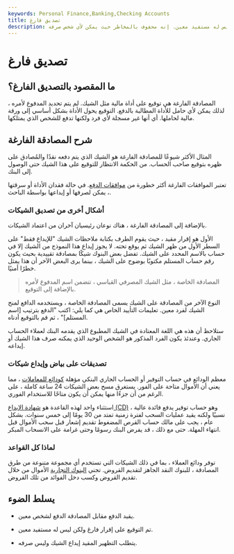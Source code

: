 ```yaml
---
keywords: Personal Finance,Banking,Checking Accounts
title: تصديق فارغ
description: المصادقة الفارغة هي مستند مثل الشيك الذي تم توقيعه ولكن ليس له مستفيد معين. إنه محفوف بالمخاطر حيث يمكن لأي شخص صرفه.
---
```


# تصديق فارغ
## ما المقصود بالتصديق الفارغ؟

المصادقة الفارغة هي توقيع على أداة مالية مثل الشيك. لم يتم تحديد المدفوع لأمره ، لذلك يمكن لأي حامل للأداة المطالبة بالدفع. التوقيع يحول الأداة بشكل أساسي إلى ورقة مالية لحاملها. أي أنها غير مسجلة لأي فرد ولكنها تدفع للشخص الذي يمتلكها.

## شرح المصادقة الفارغة

المثال الأكثر شيوعًا للمصادقة الفارغة هو الشيك الذي يتم دفعه نقدًا والمُصادق على ظهره بتوقيع صاحب الحساب. من الحكمة الانتظار للتوقيع على هذا الشيك حتى الوصول إلى البنك.

تعتبر الموافقات الفارغة أكثر خطورة من [موافقات الدفع](/pay-to-order). في حالة فقدان الأداة أو سرقتها ، يمكن لصرفها أو إيداعها بواسطة الباحث.

### أشكال أخرى من تصديق الشيكات

بالإضافة إلى المصادقة الفارغة ، هناك نوعان رئيسيان آخران من اعتماد الشيكات.

الأول هو إقرار مقيد ، حيث يقوم الطرف بكتابة ملاحظات الشيك "للإيداع فقط" على السطر الأول من ظهر الشيك ثم يوقع تحته. لا يجوز إيداع هذا النموذج من الشيك إلا في حساب بالاسم المحدد على الشيك. تفضل بعض البنوك شيكًا بمصادقة تقييدية بحيث يكون رقم حساب المستلم مكتوبًا بوضوح على الشيك ، بينما يرى البعض الآخر أن هذا يمثل خطرًا أمنيًا.

> المصادقة الخاصة ، مثل الشيك المصرفي القياسي ، تتضمن اسم المدفوع لأمره بالإضافة إلى التوقيع.

>

النوع الآخر من المصادقة على الشيك يسمى المصادقة الخاصة ، ويستخدمه الدافع لمنح الشيك لفرد معين. تعليمات التأييد الخاص هي كما يلي: اكتب "الدفع بترتيب [اسم المستلم]" ، ثم قم بالتوقيع أدناه.

ستلاحظ أن هذه هي اللغة المعتادة في الشيك المطبوع الذي يقدمه البنك لعملاء الحساب الجاري. وعندئذ يكون الفرد المذكور هو الشخص الوحيد الذي يمكنه صرف هذا الشيك أو إيداعه.

### تصديقات على بياض وإيداع شيكات

معظم الودائع في حساب التوفير أو الحساب الجاري البنكي مؤهلة [كودائع للمعاملات](/transaction-deposit) ، مما يعني أن الأموال متاحة على الفور. يستغرق مسح بعض الشيكات 24 ساعة كاملة ، على الرغم من أن جزءًا منها يمكن أن يكون متاحًا للاستخدام الفوري.

استثناء واحد لهذه القاعدة هو [شهادة الإيداع (CD)](/certificateofdeposit) ، وهو حساب توفير يدفع فائدة عالية نسبيًا ولكنه يقيد عمليات السحب لفترة زمنية تمتد من 30 يومًا إلى خمس سنوات. بشكل عام ، يجب على مالك حساب القرص المضغوط تقديم إشعار قبل سحب الأموال قبل انتهاء المهلة. حتى مع ذلك ، قد يفرض البنك رسومًا وحتى غرامة على الانسحاب المبكر.

### لماذا كل القواعد

توفر ودائع العملاء ، بما في ذلك الشيكات التي تستخدم أي مجموعة متنوعة من طرق المصادقة ، للبنوك النقد الجاهز لتقديم القروض. تجني [البنوك التجارية](/commercialbank) الأموال من خلال تقديم القروض وكسب دخل الفوائد من تلك القروض.

## يسلط الضوء

- يقيد الدفع مقابل المصادقة الدفع لشخص معين.

- تم التوقيع على إقرار فارغ ولكن ليس له مستفيد معين.

- يتطلب التظهير المقيد إيداع الشيك وليس صرفه.

